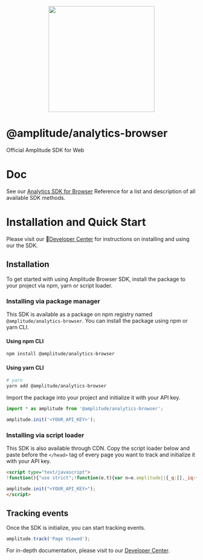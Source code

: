 <p align="center">
  <a href="https://amplitude.com" target="_blank" align="center">
    <img src="https://static.amplitude.com/lightning/46c85bfd91905de8047f1ee65c7c93d6fa9ee6ea/static/media/amplitude-logo-with-text.4fb9e463.svg" width="280">
  </a>
  <br />
</p>

# @amplitude/analytics-browser

Official Amplitude SDK for Web

# Doc

See our [Analytics SDK for Browser](https://amplitude.github.io/Amplitude-TypeScript/modules/_amplitude_analytics_browser.html) Reference for a list and description of all available SDK methods.

# Installation and Quick Start

Please visit our :100:[Developer Center](https://www.docs.developers.amplitude.com/data/sdks/browser-2/) for instructions on installing and using our the SDK.

## Installation

To get started with using Amplitude Browser SDK, install the package to your project via npm, yarn or script loader.

### Installing via package manager

This SDK is available as a package on npm registry named `@amplitude/analytics-browser`. You can install the package using npm or yarn CLI.

#### Using npm CLI

```sh
npm install @amplitude/analytics-browser
```

#### Using yarn CLI

```sh
# yarn
yarn add @amplitude/analytics-browser
```

Import the package into your project and initialize it with your API key.

```ts
import * as amplitude from '@amplitude/analytics-browser';

amplitude.init('<YOUR_API_KEY>');
```

### Installing via script loader

This SDK is also available through CDN. Copy the script loader below and paste before the `</head>` tag of every page you want to track and initialize it with your API key.

<!-- README_SNIPPET_BLOCK -->
```html
<script type="text/javascript">
!function(){"use strict";!function(e,t){var n=e.amplitude||{_q:[],_iq:{}};if(n.invoked)e.console&&console.error&&console.error("Amplitude snippet has been loaded.");else{var r=function(e,t){e.prototype[t]=function(){return this._q.push({name:t,args:Array.prototype.slice.call(arguments,0)}),this}},s=function(e,t,n){return function(r){e._q.push({name:t,args:Array.prototype.slice.call(n,0),resolve:r})}},o=function(e,t,n){e._q.push({name:t,args:Array.prototype.slice.call(n,0)})},i=function(e,t,n){e[t]=function(){if(n)return{promise:new Promise(s(e,t,Array.prototype.slice.call(arguments)))};o(e,t,Array.prototype.slice.call(arguments))}},a=function(e){for(var t=0;t<g.length;t++)i(e,g[t],!1);for(var n=0;n<m.length;n++)i(e,m[n],!0)};n.invoked=!0;var c=t.createElement("script");c.type="text/javascript",c.integrity="sha384-/2X808y/L2+nudPl7V7cH9BqidnjAN8ntNR7CO0o+437n81DsSxBsFcXNP2EDlBg",c.crossOrigin="anonymous",c.async=!0,c.src="https://cdn.amplitude.com/libs/analytics-browser-2.9.0-featureremoteconfig.1-min.js.gz",c.onload=function(){e.amplitude.runQueuedFunctions||console.log("[Amplitude] Error: could not load SDK")};var u=t.getElementsByTagName("script")[0];u.parentNode.insertBefore(c,u);for(var l=function(){return this._q=[],this},p=["add","append","clearAll","prepend","set","setOnce","unset","preInsert","postInsert","remove","getUserProperties"],d=0;d<p.length;d++)r(l,p[d]);n.Identify=l;for(var f=function(){return this._q=[],this},v=["getEventProperties","setProductId","setQuantity","setPrice","setRevenue","setRevenueType","setEventProperties"],y=0;y<v.length;y++)r(f,v[y]);n.Revenue=f;var g=["getDeviceId","setDeviceId","getSessionId","setSessionId","getUserId","setUserId","setOptOut","setTransport","reset","extendSession"],m=["init","add","remove","track","logEvent","identify","groupIdentify","setGroup","revenue","flush"];a(n),n.createInstance=function(e){return n._iq[e]={_q:[]},a(n._iq[e]),n._iq[e]},e.amplitude=n}}(window,document)}();

amplitude.init("<YOUR_API_KEY>");
</script>
```
<!-- / OF README_SNIPPET_BLOCK -->

## Tracking events

Once the SDK is initialize, you can start tracking events.

```ts
amplitude.track('Page Viewed');
```

For in-depth documentation, please visit to our [Developer Center](https://www.docs.developers.amplitude.com/data/sdks/sdk-quickstart/#browser).
